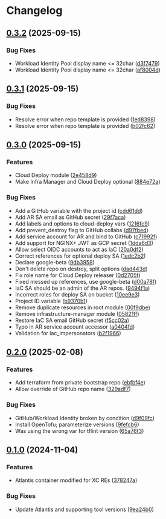 # Changelog

## [0.3.2](https://github.com/memes/terraform-google-f5-demo-bootstrap/compare/v0.3.1...v0.3.2) (2025-09-15)


### Bug Fixes

* Workload Identity Pool display name &lt;= 32char ([d3f7479](https://github.com/memes/terraform-google-f5-demo-bootstrap/commit/d3f74794f40a888e9513218a9150f1912a7de08a))
* Workload Identity Pool display name &lt;= 32char ([af8004d](https://github.com/memes/terraform-google-f5-demo-bootstrap/commit/af8004d35e79c00977121c0a0a697af5f1e1d882))

## [0.3.1](https://github.com/memes/terraform-google-f5-demo-bootstrap/compare/v0.3.0...v0.3.1) (2025-09-15)


### Bug Fixes

* Resolve error when repo template is provided ([1ed8398](https://github.com/memes/terraform-google-f5-demo-bootstrap/commit/1ed839872714c3e96076db68fb907cdebedb0918))
* Resolve error when repo template is provided ([b02fc62](https://github.com/memes/terraform-google-f5-demo-bootstrap/commit/b02fc62fee5de56e9d36ff496209af6a3679b802))

## [0.3.0](https://github.com/memes/terraform-google-f5-demo-bootstrap/compare/v0.2.0...v0.3.0) (2025-09-15)


### Features

* Cloud Deploy module ([2e458d9](https://github.com/memes/terraform-google-f5-demo-bootstrap/commit/2e458d945b5fd9a2ae2eaa7b5c0d762a14cae0a5))
* Make Infra Manager and Cloud Deploy optional ([884e72a](https://github.com/memes/terraform-google-f5-demo-bootstrap/commit/884e72a15e3f8ddfee4c7f212bf4e49b0d711218))


### Bug Fixes

* Add a GitHub variable with the project id ([cdd61dd](https://github.com/memes/terraform-google-f5-demo-bootstrap/commit/cdd61dd481c3753e9e544cd13bcd09564268996e))
* Add AR SA email as GitHub secret ([29f7aca](https://github.com/memes/terraform-google-f5-demo-bootstrap/commit/29f7acab7993134b2df7137014d11e79fc940694))
* Add labels and options to cloud-deploy vars ([1216fc9](https://github.com/memes/terraform-google-f5-demo-bootstrap/commit/1216fc976baba6be05c1a1089b11f13ffc37eb09))
* Add prevent_destroy flag to GitHub collabs ([d97fbed](https://github.com/memes/terraform-google-f5-demo-bootstrap/commit/d97fbedeb28603d8910da184a2ee332ee6992498))
* Add service account for AR and bind to GitHub ([c71992f](https://github.com/memes/terraform-google-f5-demo-bootstrap/commit/c71992fa036d4bdbcf738bcf932c1ce6c309042f))
* Add support for NGINX+ JWT as GCP secret ([1dda6d3](https://github.com/memes/terraform-google-f5-demo-bootstrap/commit/1dda6d3978e232ca043e96422bd18da1d248cb87))
* Allow select OIDC accounts to act as IaC ([20a0df2](https://github.com/memes/terraform-google-f5-demo-bootstrap/commit/20a0df22830db726ae86c19bd7133a528c96f77f))
* Correct references for optional deploy SA ([1edc2b2](https://github.com/memes/terraform-google-f5-demo-bootstrap/commit/1edc2b23ce3f9a2eda18e3c8d4aa24c8a08720e2))
* Declare google-beta ([9db3958](https://github.com/memes/terraform-google-f5-demo-bootstrap/commit/9db3958535ebccd49ef530fbe5ec9b36f00c1ae6))
* Don't delete repo on destroy, split options ([dad443d](https://github.com/memes/terraform-google-f5-demo-bootstrap/commit/dad443d6bf82efac5480852a9cd3bbe349e58282))
* Fix role name for Cloud Deploy releaser ([0d2705f](https://github.com/memes/terraform-google-f5-demo-bootstrap/commit/0d2705fe5a685f4f3d6c7b7b59d18cbb3d9b1850))
* Fixed messed up references, use google-beta ([d00a78f](https://github.com/memes/terraform-google-f5-demo-bootstrap/commit/d00a78f756bff579eda6bf73e58d95104c20cff8))
* IaC SA should be an admin of the AR repos. ([9494f1a](https://github.com/memes/terraform-google-f5-demo-bootstrap/commit/9494f1af615fdce22a8d51fbf4805aa264546284))
* Incorrect roles for deploy SA on bucket ([10ee9e3](https://github.com/memes/terraform-google-f5-demo-bootstrap/commit/10ee9e38348f264af416da7d704e9a1c68a0d56a))
* Project ID variable ([b9370b1](https://github.com/memes/terraform-google-f5-demo-bootstrap/commit/b9370b1830cef7e78d47ef9634509be0ea415bbb))
* Remove duplicate resources in root module ([00f9dbe](https://github.com/memes/terraform-google-f5-demo-bootstrap/commit/00f9dbe7a3bdd9be26aaf63a1ad7669f79a9a858))
* Remove infrastructure-manager module ([05821ff](https://github.com/memes/terraform-google-f5-demo-bootstrap/commit/05821ff7461f234cc24e6433f8cfc823f8165d50))
* Restore IaC SA email GitHub secret ([f5cc02a](https://github.com/memes/terraform-google-f5-demo-bootstrap/commit/f5cc02a7c467bbd32d70f4c44ab07a91b841a28c))
* Typo in AR service account accessor ([a0404fd](https://github.com/memes/terraform-google-f5-demo-bootstrap/commit/a0404fd8b7ee4ca722f3feac946ca0664e8f8fc5))
* Validation for iac_impersonators ([b2f1966](https://github.com/memes/terraform-google-f5-demo-bootstrap/commit/b2f1966f05c81ef73d49e9e1c596cdd1ec3f72f1))

## [0.2.0](https://github.com/memes/terraform-google-f5-demo-bootstrap/compare/v0.1.0...v0.2.0) (2025-02-08)


### Features

* Add terraform from private bootstrap repo ([ebfbf4e](https://github.com/memes/terraform-google-f5-demo-bootstrap/commit/ebfbf4e3ed8b57188cc818e3b3255769d67c4b80))
* Allow override of GitHub repo name ([329adf7](https://github.com/memes/terraform-google-f5-demo-bootstrap/commit/329adf791325fd76a286f9ab39973f3acb803bc0))


### Bug Fixes

* GitHub/Workload Identity broken by condition ([d9f09fc](https://github.com/memes/terraform-google-f5-demo-bootstrap/commit/d9f09fcdf0e0dc83d93940052addd23fb9e83111))
* Install OpenTofu; parameterize versions ([9fefcb6](https://github.com/memes/terraform-google-f5-demo-bootstrap/commit/9fefcb6cebdc4f63d0200e55442bb86fc6a01049))
* Was using the wrong var for tflint version ([65a76f3](https://github.com/memes/terraform-google-f5-demo-bootstrap/commit/65a76f3f6256f2d0bb96019491b1843a691d45b0))

## [0.1.0](https://github.com/memes/terraform-google-f5-demo-bootstrap/compare/v0.0.1...v0.1.0) (2024-11-04)


### Features

* Atlantis container modified for XC REs ([378247a](https://github.com/memes/terraform-google-f5-demo-bootstrap/commit/378247a74a5d1fc3460458c675edfc31e2e8e728))


### Bug Fixes

* Update Atlantis and supporting tool versions ([9ea24b0](https://github.com/memes/terraform-google-f5-demo-bootstrap/commit/9ea24b03c42dabdf7cdcc3eb45187a443b1b2ef9))
